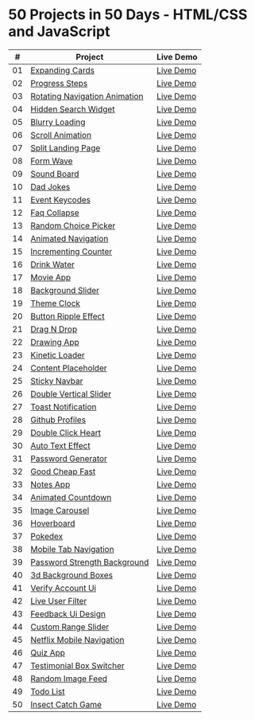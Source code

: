 # 50 Projects in 50 Days - HTML/CSS and JavaScript

|  #  | Project                                                                                                               | Live Demo                                                                         |
| :-: | --------------------------------------------------------------------------------------------------------------------- | --------------------------------------------------------------------------------- |
| 01  | [Expanding Cards](https://github.com/Aelbakouri/50Projects50Days/tree/main/day1-expanding-cards)                      | [Live Demo](https://50projects50days.com/projects/expanding-cards/)               |
| 02  | [Progress Steps](https://github.com/Aelbakouri/50Projects50Days/tree/main/day2-progress-steps)                        | [Live Demo](https://50projects50days.com/projects/progress-steps/)                |
| 03  | [Rotating Navigation Animation](https://github.com/Aelbakouri/50Projects50Days/tree/main/day3-rotating-nav-animation) | [Live Demo](https://50projects50days.com/projects/rotating-navigation-animation/) |
| 04  | [Hidden Search Widget](https://github.com/Aelbakouri/50Projects50Days/tree/main/day4-hidden-search)                   | [Live Demo](https://50projects50days.com/projects/hidden-search-widget/)          |
| 05  | [Blurry Loading](https://github.com/Aelbakouri/50Projects50Days/tree/main/day5-blurry-loading)                        | [Live Demo](https://50projects50days.com/projects/blurry-loading/)                |
| 06  | [Scroll Animation](https://github.com/Aelbakouri/50Projects50Days/tree/main/day6-scroll-animation)                    | [Live Demo](https://50projects50days.com/projects/scroll-animation/)              |
| 07  | [Split Landing Page](https://github.com/Aelbakouri/50Projects50Days/tree/main/day7-split-landing-page)                | [Live Demo](https://50projects50days.com/projects/split-landing-page/)            |
| 08  | [Form Wave](https://github.com/Aelbakouri/50Projects50Days/tree/main/day8-form-input-wave)                            | [Live Demo](https://50projects50days.com/projects/form-wave/)                     |
| 09  | [Sound Board](https://github.com/Aelbakouri/50Projects50Days/tree/main/day9-sound-board)                              | [Live Demo](https://50projects50days.com/projects/sound-board/)                   |
| 10  | [Dad Jokes](https://github.com/Aelbakouri/50Projects50Days/tree/main/10-dad-jokes)                                    | [Live Demo](https://50projects50days.com/projects/dad-jokes/)                     |
| 11  | [Event Keycodes](https://github.com/Aelbakouri/50Projects50Days/tree/main/10-dad-jokes)                               | [Live Demo](https://50projects50days.com/projects/event-keycodes/)                |
| 12  | [Faq Collapse](https://github.com/Aelbakouri/50Projects50Days/tree/main/12-faqCollapse)                               | [Live Demo](https://50projects50days.com/projects/faq-collapse/)                  |
| 13  | [Random Choice Picker](https://github.com/Aelbakouri/50Projects50Days/tree/main/13-random-choice-picker)              | [Live Demo](https://50projects50days.com/projects/random-choice-picker/)          |
| 14  | [Animated Navigation](https://github.com/Aelbakouri/50Projects50Days/tree/main/14-animated-navigation)                | [Live Demo](https://50projects50days.com/projects/animated-navigation/)           |
| 15  | [Incrementing Counter](https://github.com/Aelbakouri/50Projects50Days/tree/main/15-incrementing-counter)              | [Live Demo](https://50projects50days.com/projects/incrementing-counter/)          |
| 16  | [Drink Water](https://github.com/Aelbakouri/50Projects50Days/tree/main/16-drink-water)                                | [Live Demo](https://50projects50days.com/projects/drink-water/)                   |
| 17  | [Movie App](https://github.com/Aelbakouri/50Projects50Days/tree/main/17-movie-app)                                    | [Live Demo](https://50projects50days.com/projects/movie-app/)                     |
| 18  | [Background Slider](https://github.com/Aelbakouri/50Projects50Days/tree/main/18-background-slider)                    | [Live Demo](https://50projects50days.com/projects/background-slider/)             |
| 19  | [Theme Clock](https://github.com/Aelbakouri/50Projects50Days/tree/main/19-theme-clock)                                | [Live Demo](https://50projects50days.com/projects/theme-clock/)                   |
| 20  | [Button Ripple Effect](https://github.com/Aelbakouri/50Projects50Days/tree/main/20-button-ripple-effect)              | [Live Demo](https://50projects50days.com/projects/button-ripple-effect/)          |
| 21  | [Drag N Drop](v******************)                                                                                    | [Live Demo](https://50projects50days.com/projects/drag-n-drop/)                   |
| 22  | [Drawing App](******************)                                                                                     | [Live Demo](https://50projects50days.com/projects/drawing-app/)                   |
| 23  | [Kinetic Loader](******************)                                                                                | [Live Demo](https://50projects50days.com/projects/kinetic-loader/)                |
| 24  | [Content Placeholder](******************)                                                                             | [Live Demo](https://50projects50days.com/projects/content-placeholder/)           |
| 25  | [Sticky Navbar](******************)                                                                                   | [Live Demo](https://50projects50days.com/projects/sticky-navbar/)                 |
| 26  | [Double Vertical Slider](******************.)                                                                         | [Live Demo](https://50projects50days.com/projects/double-vertical-slider/)        |
| 27  | [Toast Notification](******************)                                                                              | [Live Demo](https://50projects50days.com/projects/toast-notification/)            |
| 28  | [Github Profiles](******************)                                                                                 | [Live Demo](https://50projects50days.com/projects/github-profiles/)               |
| 29  | [Double Click Heart](******************)                                                                              | [Live Demo](https://50projects50days.com/projects/double-click-heart/)            |
| 30  | [Auto Text Effect](******************)                                                                                | [Live Demo](https://50projects50days.com/projects/auto-text-effect/)              |
| 31  | [Password Generator](https://github.com/Aelbakouri/50Projects50Days/tree/main/31-password-generator)                                                                              | [Live Demo](https://50projects50days.com/projects/password-generator/)            |
| 32  | [Good Cheap Fast](https://github.com/Aelbakouri/50Projects50Days/tree/main/32-good-cheap-fast)                                                                                 | [Live Demo](https://50projects50days.com/projects/good-cheap-fast/)               |
| 33  | [Notes App](https://github.com/Aelbakouri/50Projects50Days/tree/main/33-notes-app)                                                                                       | [Live Demo](https://50projects50days.com/projects/notes-app/)                     |
| 34  | [Animated Countdown](******************)                                                                              | [Live Demo](https://50projects50days.com/projects/animated-countdown/)            |
| 35  | [Image Carousel](******************)                                                                                  | [Live Demo](https://50projects50days.com/projects/image-carousel/)                |
| 36  | [Hoverboard](******************)                                                                                      | [Live Demo](https://50projects50days.com/projects/hoverboard/)                    |
| 37  | [Pokedex](******************)                                                                                         | [Live Demo](https://50projects50days.com/projects/pokedex/)                       |
| 38  | [Mobile Tab Navigation](https://github)                                                                               | [Live Demo](https://50projects50days.com/projects/mobile-tab-navigation/)         |
| 39  | [Password Strength Background](https://github.com/br)                                                                 | [Live Demo](https://50projects50days.com/projects/password-strength-background/)  |
| 40  | [3d Background Boxes](******************)                                                                             | [Live Demo](https://50projects50days.com/projects/3d-background-boxes/)           |
| 41  | [Verify Account Ui](******************)                                                                               | [Live Demo](https://50projects50days.com/projects/verify-account-ui/)             |
| 42  | [Live User Filter](******************)                                                                                | [Live Demo](https://50projects50days.com/projects/live-user-filter/)              |
| 43  | [Feedback Ui Design](******************)                                                                              | [Live Demo](https://50projects50days.com/projects/feedback-ui-design/)            |
| 44  | [Custom Range Slider](******************)                                                                             | [Live Demo](https://50projects50days.com/projects/custom-range-slider/)           |
| 45  | [Netflix Mobile Navigation](******************)                                                                       | [Live Demo](https://50projects50days.com/projects/netflix-mobile-navigation/)     |
| 46  | [Quiz App](******************)                                                                                        | [Live Demo](https://50projects50days.com/projects/quiz-app/)                      |
| 47  | [Testimonial Box Switcher](https://github.co)                                                                         | [Live Demo](https://50projects50days.com/projects/testimonial-box-switcher/)      |
| 48  | [Random Image Feed](https://github.)                                                                                  | [Live Demo](https://50projects50days.com/projects/random-image-feed/)             |
| 49  | [Todo List](******************)                                                                                       | [Live Demo](https://50projects50days.com/projects/todo-list/)                     |
| 50  | [Insect Catch Game](https://gi)                                                                                       | [Live Demo](https://50projects50days.com/projects/insect-catch-game/)             |
